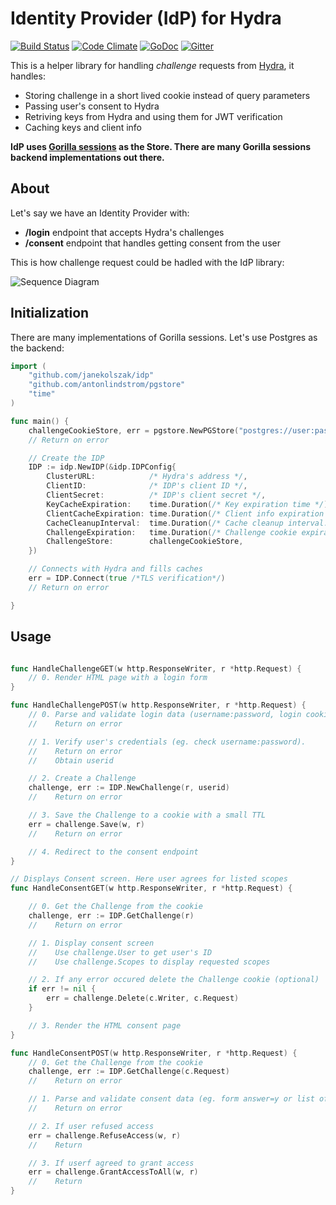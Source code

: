# Identity Provider (IdP) for Hydra
[![Build Status](https://travis-ci.org/janekolszak/idp.svg?branch=master)](https://travis-ci.org/janekolszak/idp) [![Code Climate](https://codeclimate.com/github/janekolszak/idp/badges/gpa.svg)](https://codeclimate.com/github/janekolszak/idp) [![GoDoc](https://godoc.org/github.com/janekolszak/idp?status.svg)](https://godoc.org/github.com/janekolszak/idp) [![Gitter](https://img.shields.io/gitter/room/nwjs/nw.js.svg?maxAge=2592000)](https://gitter.im/janekolszak/idp)

This is a helper library for handling *challenge* requests from [Hydra](https://github.com/ory/hydra), it handles:
- Storing challenge in a short lived cookie instead of query parameters
- Passing user's consent to Hydra
- Retriving keys from Hydra and using them for JWT verification
- Caching keys and client info

**IdP uses [Gorilla sessions](http://www.gorillatoolkit.org/pkg/sessions) as the Store. There are many Gorilla sessions backend implementations out there.**

## About

Let's say we have an Identity Provider with:
- **/login** endpoint that accepts Hydra's challenges
- **/consent** endpoint that handles getting consent from the user

This is how challenge request could be hadled with the IdP library:

![Sequence Diagram](https://raw.githubusercontent.com/janekolszak/idp/master/doc/sequenceDiagram.png)

## Initialization
There are many implementations of Gorilla sessions. Let's use Postgres as the backend: 
```go
import (
	"github.com/janekolszak/idp"
	"github.com/antonlindstrom/pgstore"
	"time"
)

func main() {
	challengeCookieStore, err = pgstore.NewPGStore("postgres://user:pass@address/dbname", []byte("secret"))
	// Return on error

	// Create the IDP
	IDP := idp.NewIDP(&idp.IDPConfig{
		ClusterURL:            /* Hydra's address */,
		ClientID:              /* IDP's client ID */,
		ClientSecret:          /* IDP's client secret */,
		KeyCacheExpiration:    time.Duration(/* Key expiration time */) * time.Second,
		ClientCacheExpiration: time.Duration(/* Client info expiration */) * time.Second,
		CacheCleanupInterval:  time.Duration(/* Cache cleanup interval. Eg. 30 */) * time.Second,
		ChallengeExpiration:   time.Duration(/* Challenge cookie expiration. Eg. 10 */) * time.Minutes,
		ChallengeStore:        challengeCookieStore,
	})

	// Connects with Hydra and fills caches
	err = IDP.Connect(true /*TLS verification*/)
	// Return on error

}

```

## Usage

```go

func HandleChallengeGET(w http.ResponseWriter, r *http.Request) {
	// 0. Render HTML page with a login form
}

func HandleChallengePOST(w http.ResponseWriter, r *http.Request) {
	// 0. Parse and validate login data (username:password, login cookie etc)
	//    Return on error

	// 1. Verify user's credentials (eg. check username:password).
	//    Return on error
	//    Obtain userid

	// 2. Create a Challenge
	challenge, err := IDP.NewChallenge(r, userid)
	//    Return on error

	// 3. Save the Challenge to a cookie with a small TTL
	err = challenge.Save(w, r)
	//    Return on error

	// 4. Redirect to the consent endpoint
}

// Displays Consent screen. Here user agrees for listed scopes
func HandleConsentGET(w http.ResponseWriter, r *http.Request) {

	// 0. Get the Challenge from the cookie
	challenge, err := IDP.GetChallenge(r)
	//    Return on error

	// 1. Display consent screen
	//    Use challenge.User to get user's ID
	//    Use challenge.Scopes to display requested scopes

	// 2. If any error occured delete the Challenge cookie (optional)
	if err != nil {
		err = challenge.Delete(c.Writer, c.Request)
	}

	// 3. Render the HTML consent page
}

func HandleConsentPOST(w http.ResponseWriter, r *http.Request) {
	// 0. Get the Challenge from the cookie
	challenge, err := IDP.GetChallenge(c.Request)
	//    Return on error

	// 1. Parse and validate consent data (eg. form answer=y or list of scopes)
	//    Return on error

	// 2. If user refused access
	err = challenge.RefuseAccess(w, r)
	//    Return

	// 3. If userf agreed to grant access
	err = challenge.GrantAccessToAll(w, r)
	//    Return
}

```
